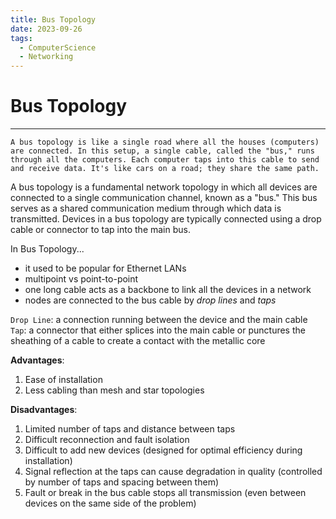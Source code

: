 ```yaml
---
title: Bus Topology
date: 2023-09-26
tags:
  - ComputerScience
  - Networking
---
```


# Bus Topology

---

```
A bus topology is like a single road where all the houses (computers) are connected. In this setup, a single cable, called the "bus," runs through all the computers. Each computer taps into this cable to send and receive data. It's like cars on a road; they share the same path.
```

A bus topology is a fundamental network topology in which all devices are connected to a single communication channel, known as a "bus." This bus serves as a shared communication medium through which data is transmitted. Devices in a bus topology are typically connected using a drop cable or connector to tap into the main bus.

In Bus Topology...

- it used to be popular for Ethernet LANs
- multipoint vs point-to-point
- one long cable acts as a backbone to link all the devices in a network
- nodes are connected to the bus cable by _drop lines_ and _taps_

`Drop Line`: a connection running between the device and the main cable
`Tap`: a connector that either splices into the main cable or punctures the sheathing of a cable to create a contact with the metallic core

**Advantages**:

1. Ease of installation
2. Less cabling than mesh and star topologies

**Disadvantages**:

1. Limited number of taps and distance between taps
2. Difficult reconnection and fault isolation
3. Difficult to add new devices (designed for optimal efficiency during installation)
4. Signal reflection at the taps can cause degradation in quality (controlled by number of taps and spacing between them)
5. Fault or break in the bus cable stops all transmission (even between devices on the same side of the problem)
